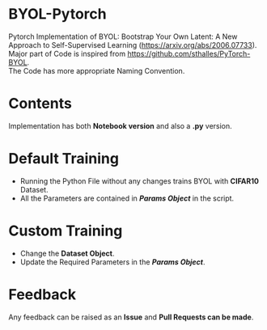 # BYOL-Pytorch  
Pytorch Implementation of BYOL: Bootstrap Your Own Latent: A New Approach to Self-Supervised Learning (https://arxiv.org/abs/2006.07733).   
Major part of Code is inspired from https://github.com/sthalles/PyTorch-BYOL.  
The Code has more appropriate Naming Convention. 
 
# Contents
Implementation has both **Notebook version** and also a **.py** version.   
# Default Training
* Running the Python File without any changes trains BYOL with **CIFAR10** Dataset.
* All the Parameters are contained in ___Params Object___ in the script.
# Custom Training
* Change the __Dataset Object__.
* Update the Required Parameters in the ___Params Object___.   
# Feedback
Any feedback can be raised as an **Issue** and **Pull Requests can be made**.
